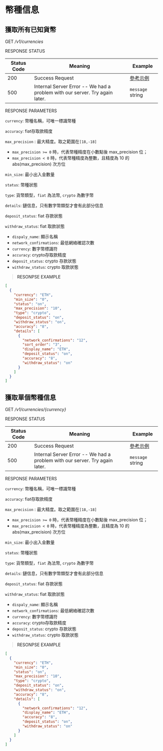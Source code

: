 # 幣種信息

## 獲取所有已知貨幣

<font class="httpget">GET</font> */v1/currencies*



<aside>
RESPONSE STATUS
</aside>

Status Code | Meaning | Example
---------- | ------- | --------
200 | Success Request | [參考示例](#ResonpseExample1)
500 | Internal Server Error -- We had a problem with our server. Try again later. | <code>message</code> string

<aside>
RESPONSE PARAMETERS
</aside>

`currency`: 幣種名稱，可唯一標識幣種

`accuracy`: fiat存取款精度

`max_precision` : 最大精度。取之範圍在`[18,-18]`

- `max_precision >= 0` 時，代表幣種精度在小數點後 max_precision 位；
- `max_precision < 0` 時，代表幣種精度為整數，且精度為 10 的 abs(max_precision) 次方位

`min_size`: 最小出入金數量

`status`: 幣種狀態

`type`: 貨幣類型，`fiat` 為法幣, `crypto` 為數字幣

`details`: 鏈信息，只有數字幣類型才會有此部分信息

`deposit_status`: fiat 存款狀態

`withdraw_status`: fiat  取款狀態

- `dispaly_name`: 顯示名稱
- `network_confirmations`: 最低網絡確認次數
- `currency`: 數字幣標識符
- `accuracy`: crypto存取款精度
- `deposit_status`: crypto 存款狀態
- `withdraw_status`: crypto 取款狀態

> <a name="ResonpseExample">RESONPSE EXAMPLE</a>

```json
[
  {
    "currency": "ETH",
    "min_size": "0",
    "status": "on",
    "max_precision": "10",
    "type": "crypto",
    "deposit_status": "on",
    "withdraw_status": "on",
    "accuracy": "8",
    "details": [
      {
        "network_confirmations": "12",
        "sort_order": "3",
        "display_name": "ETH",
        "deposit_status": "on",
        "accuracy": "8",
        "withdraw_status": "on"
      }
    ]
  }
]
```

## 獲取單個幣種信息

<font class="httpget">GET</font> */v1/currencies/{currency}*


<aside>
RESPONSE STATUS
</aside>

Status Code | Meaning | Example
---------- | ------- | --------
200 | Success Request | [參考示例](#ResonpseExample1)
500 | Internal Server Error -- We had a problem with our server. Try again later. | <code>message</code> string

<aside>
RESPONSE PARAMETERS
</aside>

`currency`: 幣種名稱，可唯一標識幣種

`accuracy`: fiat存取款精度

`max_precision` : 最大精度。取之範圍在`[18,-18]`

- `max_precision >= 0` 時，代表幣種精度在小數點後 max_precision 位；
- `max_precision < 0` 時，代表幣種精度為整數，且精度為 10 的 abs(max_precision) 次方位

`min_size`: 最小出入金數量

`status`: 幣種狀態

`type`: 貨幣類型，`fiat` 為法幣, `crypto` 為數字幣

`details`: 鏈信息，只有數字幣類型才會有此部分信息

`deposit_status`: fiat 存款狀態

`withdraw_status`: fiat  取款狀態

- `dispaly_name`: 顯示名稱
- `network_confirmations`: 最低網絡確認次數
- `currency`: 數字幣標識符
- `accuracy`: crypto存取款精度
- `deposit_status`: crypto 存款狀態
- `withdraw_status`: crypto 取款狀態

> <a name="ResonpseExample">RESONPSE EXAMPLE</a>

```json
[
  {
    "currency": "ETH",
    "min_size": "0",
    "status": "on",
    "max_precision": "10",
    "type": "crypto",
    "deposit_status": "on",
    "withdraw_status": "on",
    "accuracy": "8",
    "details": [
      {
        "network_confirmations": "12",
        "display_name": "ETH",
        "accuracy": "8",
        "deposit_status": "on",
        "withdraw_status": "on"
      }
    ]
  }
]
```
